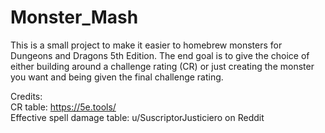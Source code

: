 # Monster_Mash
This is a small project to make it easier to homebrew monsters for Dungeons and Dragons 5th Edition. The end goal is to give the choice of either building around a challenge rating (CR) or just creating the monster you want and being given the final challenge rating.


Credits:   
CR table: https://5e.tools/  
Effective spell damage table: u/SuscriptorJusticiero on Reddit
